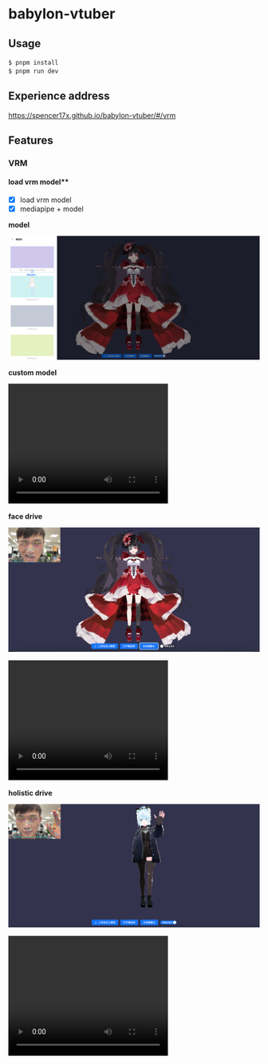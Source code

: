 # babylon-vtuber

## Usage

```bash
$ pnpm install
$ pnpm run dev
```



## Experience address

https://spencer17x.github.io/babylon-vtuber/#/vrm  

## Features

### VRM

#### load vrm model**

- [x] load vrm model
- [x] mediapipe + model

**model**

![model_list.png](./documents%2Fassets%2Fimages%2Fmodel_list.png)

**custom model**

<video width="320" height="240" controls>
  <source src="./documents%2Fassets%2Fvideos%2Fupload_custom_model.mov" type="video/mp4">
</video>

**face drive**

![mediapipe_model_face.png](./documents%2Fassets%2Fimages%2Fmediapipe_model_face.png)

<video width="320" height="240" controls>
  <source src="./documents%2Fassets%2Fvideos%2Fmediapipe_model_face.mov" type="video/mp4">
</video>

**holistic drive**

![mediapipe_model_holistic.png](./documents%2Fassets%2Fimages%2Fmediapipe_model_holistic.png)

<video width="320" height="240" controls>
  <source src="./documents%2Fassets%2Fvideos%2Fmediapipe_model_holistic.mov" type="video/mp4">
</video>
